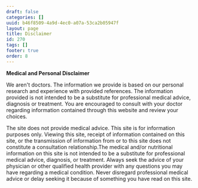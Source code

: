 ```yaml
---
draft: false
categories: []
uuid: b46f8509-4a9d-4ec0-a07a-53ca2b05947f
layout: page
title: Disclaimer
id: 270
tags: []
footer: true
order: 8
---
```


 **Medical and Personal Disclaimer**

We aren't doctors. The information we provide is based on our personal research and experience with provided references. The information provided is not intended to be a substitute for professional medical advice, diagnosis or treatment. You are encouraged to consult with your doctor regarding information contained through this website and review your choices.

The site does not provide medical advice. This site is for information purposes only. Viewing this site, receipt of information contained on this site, or the transmission of information from or to this site does not constitute a consultation relationship.The medical and/or nutritional information on this site is not intended to be a substitute for professional medical advice, diagnosis, or treatment. Always seek the advice of your physician or other qualified health provider with any questions you may have regarding a medical condition. Never disregard professional medical advice or delay seeking it because of something you have read on this site.

